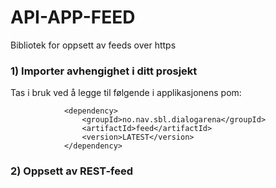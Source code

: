 # API-APP-FEED

Bibliotek for oppsett av feeds over https


### 1) Importer avhengighet i ditt prosjekt

Tas i bruk ved å legge til følgende i applikasjonens pom:
```
            <dependency>
                <groupId>no.nav.sbl.dialogarena</groupId>
                <artifactId>feed</artifactId>
                <version>LATEST</version>
            </dependency>
```

### 2) Oppsett av REST-feed
 